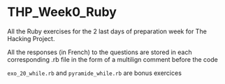 # THP_Week0_Ruby

All the Ruby exercises for the 2 last days of preparation week for The Hacking Project.

All the responses (in French) to the questions are stored in each corresponding .rb file in the form of a multilign comment before the code

`exo_20_while.rb` and `pyramide_while.rb` are bonus exercices